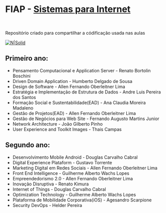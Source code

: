 # FIAP - [Sistemas para Internet](https://www.fiap.com.br/graduacao/tecnologo/sistemas-para-internet/)
<br>

Repositório criado para compartilhar a códificação usada nas aulas

[![N|Solid](https://media.lovemondays.com.br/logos/39417d/faculdade-de-informatica-e-administracao-paulista-fiap-original.jpg)](https://nodesource.com/products/nsolid)

## Primeiro ano:

- Pensamento Computacional e Application Server - Renato Bortolin Boschini
- Driven Domain Application - Humberto Delgado de Sousa
- Design de Software - Allen Fernando Oberleitner Lima
- Estratégia e Implementação de Estrutura de Dados - Andre Luis Pereira dos Santos
- Formação Social e Sustentabilidade(EAD) - Ana Claudia Moreira Madaleno
- Gestão de Projetos(EAD) - Allen Fernando Oberleitner Lima
- Gestão de Negócios para Web Site - Fernando Augusto Martins Junior
- Network Architecture - João Gilberto Pinho
- User Experience and Toolkit Images - Thais Campas

## Segundo ano:

- Desenvolvimento Mobile Android - Douglas Carvalho Cabral
- Digital Experience Plataform - Gustavo Torrente
- Marketing Digital em Redes Sociais - Allen Fernando Oberleitner Lima
- Front End Intelligence - Guilherme Alberto Wachs Lopes
- Empreendedorismo 2.0 - Allen Fernando Oberleitner Lima
- Inovação Disruptiva - Renato Kimura
- Internet of Things - Douglas Carvalho Cabral
- Optimization Technology - Guilherme Alberto Wachs Lopes
- Plataforma de Mobilidade Corporativa(iOS) - Agesandro Scarpione
- Security DevOps - Helder Pereira
